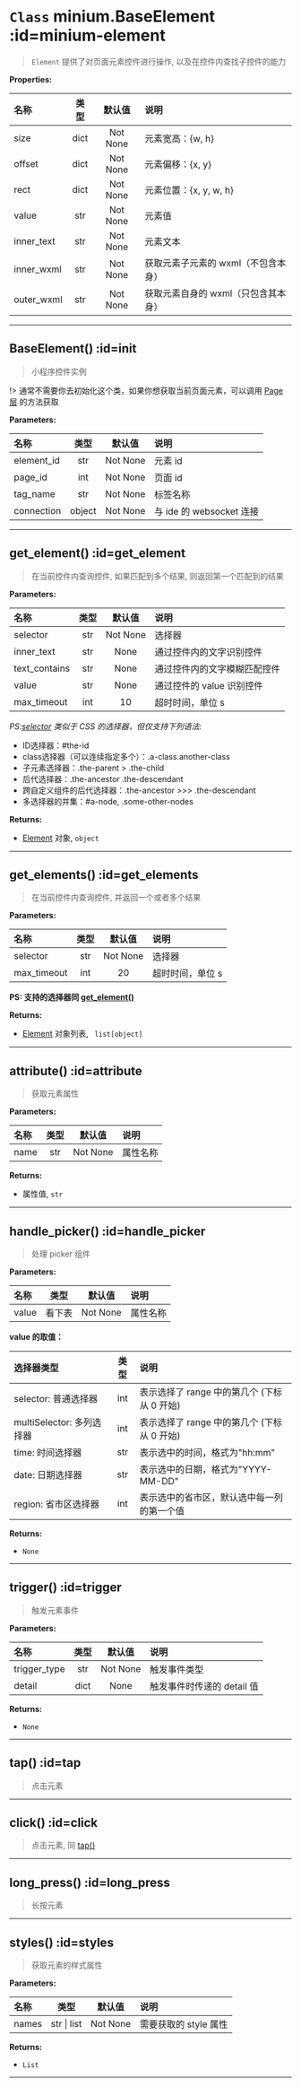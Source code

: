 # `Class` minium.BaseElement :id=minium-element
> `Element` 提供了对页面元素控件进行操作, 以及在控件内查找子控件的能力

**Properties:**

|名称| 类型| 默认值| 说明|
| :----- | :-----: | :-----: | :----- |
|size|dict|Not None|元素宽高：{w, h}|
|offset|dict|Not None|元素偏移：{x, y}|
|rect|dict|Not None|元素位置：{x, y, w, h}|
|value|str|Not None|元素值|
|inner_text|str|Not None|元素文本|
|inner_wxml|str|Not None|获取元素子元素的 wxml（不包含本身）|
|outer_wxml|str|Not None|获取元素自身的 wxml（只包含其本身）|

---

## BaseElement() :id=init
> 小程序控件实例

!> 通常不需要你去初始化这个类，如果你想获取当前页面元素，可以调用 [Page 层](minium/Python/api/Page?id=get_element) 的方法获取

**Parameters:**

|名称| 类型| 默认值| 说明|
| :----- | :-----: | :-----: | :----- |
|element_id|str|Not None|元素 id|
|page_id|int|Not None|页面 id|
|tag_name|str|Not None|标签名称|
|connection|object|Not None|与 ide 的 websocket 连接|

---

## get_element() :id=get_element
> 在当前控件内查询控件, 如果匹配到多个结果, 则返回第一个匹配到的结果

**Parameters:**

|名称| 类型| 默认值| 说明|
| :----- | :-----: | :-----: | :----- |
|selector|str|Not None|选择器|
|inner_text|str|None|通过控件内的文字识别控件|
|text_contains|str|None|通过控件内的文字模糊匹配控件|
|value|str|None|通过控件的 value 识别控件|
|max_timeout|int|10|超时时间，单位 s|

*PS:[selector](https://developers.weixin.qq.com/miniprogram/dev/api/wxml/SelectorQuery.select.html) 类似于 CSS 的选择器，但仅支持下列语法:*

- ID选择器：#the-id
- class选择器（可以连续指定多个）：.a-class.another-class
- 子元素选择器：.the-parent > .the-child
- 后代选择器：.the-ancestor .the-descendant
- 跨自定义组件的后代选择器：.the-ancestor >>> .the-descendant
- 多选择器的并集：#a-node, .some-other-nodes

**Returns:**
- [Element](minium/Python/api/element) 对象, `object`

---

## get_elements() :id=get_elements
> 在当前控件内查询控件, 并返回一个或者多个结果

**Parameters:**

|名称| 类型| 默认值| 说明|
| :----- | :-----: | :-----: | :----- |
|selector|str|Not None|选择器|
|max_timeout|int|20|超时时间，单位 s|

**PS: 支持的选择器同 [get_element()](minium/Python/api/Element?id=get_element)**

**Returns:**
- [Element](minium/Python/api/element) 对象列表, ` list[object]`

---

## attribute() :id=attribute
> 获取元素属性

**Parameters:**

|名称| 类型| 默认值| 说明|
| :----- | :-----: | :-----: | :----- |
|name|str|Not None|属性名称|


**Returns:**
- 属性值, `str`

---

## handle_picker() :id=handle_picker
> 处理 picker 组件

**Parameters:**

|名称| 类型| 默认值| 说明|
| :----- | :-----: | :-----: | :----- |
|value|看下表|Not None|属性名称|

**value 的取值：**

|选择器类型|类型| 说明|
| :----- | :-----: | :----- |
|selector: 普通选择器|int|表示选择了 range 中的第几个 (下标从 0 开始) |
|multiSelector: 多列选择器|int|表示选择了 range 中的第几个 (下标从 0 开始) |
|time: 时间选择器|str|表示选中的时间，格式为"hh:mm"|
|date: 日期选择器|str|表示选中的日期，格式为"YYYY-MM-DD"|
|region: 省市区选择器|int|表示选中的省市区，默认选中每一列的第一个值|

**Returns:**
- `None`

---

## trigger() :id=trigger
> 触发元素事件

**Parameters:**

|名称| 类型| 默认值| 说明|
| :----- | :-----: | :-----: | :----- |
|trigger_type|str|Not None|触发事件类型|
|detail|dict|None|触发事件时传递的 detail 值|

**Returns:**
- `None`

---


## tap() :id=tap
> 点击元素

---

## click() :id=click
> 点击元素, 同 [tap()](minium/Python/api/Element?id=tap)

--- 

## long_press() :id=long_press
> 长按元素

---

## styles() :id=styles
> 获取元素的样式属性

**Parameters:**

|名称| 类型| 默认值| 说明|
| :----- | :-----: | :-----: | :----- |
|names|str \| list |Not None|需要获取的 style 属性|


**Returns:**
- `List`

---